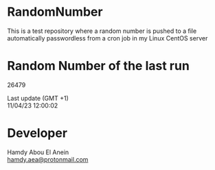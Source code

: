 # RandomNumber    
This is a test repository where a random number is pushed to a file automatically passwordless from a cron job in my Linux CentOS server    
# Random Number of the last run   
26479
      
Last update (GMT +1)    
11/04/23 12:00:02
# Developer    
Hamdy Abou El Anein   
hamdy.aea@protonmail.com
